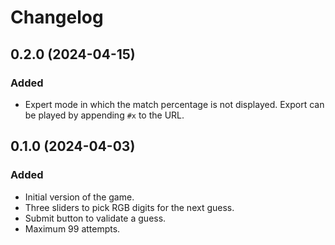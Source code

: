 Changelog
=========

0.2.0 (2024-04-15)
------------------

### Added

- Expert mode in which the match percentage is not displayed.  Export
  can be played by appending `#x` to the URL.


0.1.0 (2024-04-03)
------------------

### Added

- Initial version of the game.
- Three sliders to pick RGB digits for the next guess.
- Submit button to validate a guess.
- Maximum 99 attempts.
